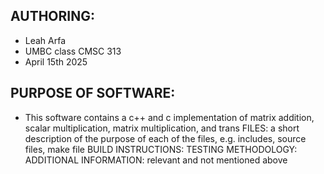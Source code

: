 ## AUTHORING: 
* Leah Arfa
* UMBC class CMSC 313
* April 15th 2025
## PURPOSE OF SOFTWARE: 
* This software contains a c++ and c implementation of matrix addition, scalar multiplication, matrix multiplication, and trans
FILES: a short description of the purpose of each of the files, e.g. includes, source files, make file
BUILD INSTRUCTIONS: 
TESTING METHODOLOGY: 
ADDITIONAL INFORMATION: relevant and not mentioned above

